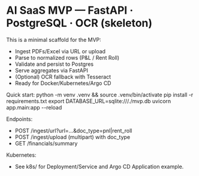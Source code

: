 # AI SaaS MVP — FastAPI · PostgreSQL · OCR (skeleton)
This is a minimal scaffold for the MVP:
- Ingest PDFs/Excel via URL or upload
- Parse to normalized rows (P&L / Rent Roll)
- Validate and persist to Postgres
- Serve aggregates via FastAPI
- (Optional) OCR fallback with Tesseract
- Ready for Docker/Kubernetes/Argo CD

Quick start:
  python -m venv .venv && source .venv/bin/activate
  pip install -r requirements.txt
  export DATABASE_URL=sqlite:///./mvp.db
  uvicorn app.main:app --reload

Endpoints:
- POST /ingest/url?url=...&doc_type=pnl|rent_roll
- POST /ingest/upload (multipart) with doc_type
- GET /financials/summary

Kubernetes:
- See k8s/ for Deployment/Service and Argo CD Application example.
